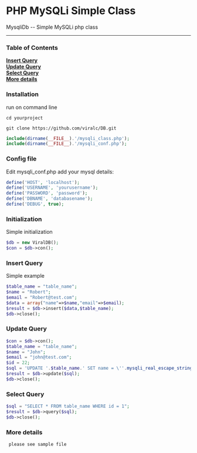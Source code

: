 # PHP MySQLi Simple Class

MysqliDb -- Simple MySQLi php class
<hr>

### Table of Contents

**[Insert Query](#insert-query)**  
**[Update Query](#update-query)**  
**[Select Query](#select-query)**  
**[More details](#more-details)**

### Installation

run on command line

```cd yourproject```


```git clone https://github.com/viralc/DB.git```


```php
include(dirname(__FILE__).'/mysqli_class.php');
include(dirname(__FILE__).'/mysqli_conf.php');
```

### Config file
Edit mysqli_conf.php add your mysql details:
```php
define('HOST', 'localhost');
define('USERNAME', 'yourusername');
define('PASSWORD', 'password');
define('DBNAME', 'databasename');
define('DEBUG', true);
```

### Initialization
Simple initialization
```php
$db = new ViralDB();
$con = $db->con();
```

### Insert Query
Simple example
```php
$table_name = "table_name";
$name = "Robert";
$email = "Robert@test.com";
$data = array("name"=>$name,"email"=>$email);
$result = $db->insert($data,$table_name);
$db->close();
```


### Update Query
```php
$con = $db->con();
$table_name = "table_name";
$name = "John";
$email = "john@test.com";
$id = 22;
$sql = 'UPDATE '.$table_name.' SET name = \''.mysqli_real_escape_string($con, $name).'\', email = \''.mysqli_real_escape_string($con, $email).'\' WHERE id = '.$id.'';
$result = $db->update($sql);
$db->close();
```

### Select Query
```php
$sql = "SELECT * FROM table_name WHERE id = 1";
$result = $db->query($sql);
$db->close();
```

### More details
``` please see sample file```